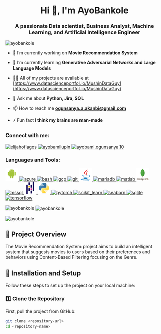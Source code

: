 <h1 align="center">Hi 👋, I'm AyoBankole</h1>
<h3 align="center">A passionate Data scientist, Business Analyst, Machine Learning, and Artificial Intelligence Engineer</h3>

<p align="left"> <img src="https://komarev.com/ghpvc/?username=ayobankole&label=Profile%20views&color=0e75b6&style=flat" alt="ayobankole" /> </p>

- 🔭 I’m currently working on **Movie Recommendation System**

- 🌱 I’m currently learning **Generative Adversarial Networks and Large Language Models**

- 👨‍💻 All of my projects are available at [https://www.datascienceportfol.io/MushinDataGuy](https://www.datascienceportfol.io/MushinDataGuy)

- 💬 Ask me about **Python, Jira, SQL**

- 📫 How to reach me **ogunsanya.a.akanbi@gmail.com**

- ⚡ Fun fact **I think my brains are man-made**

<h3 align="left">Connect with me:</h3>
<p align="left">
<a href="https://twitter.com/elijahoflagos" target="blank"><img align="center" src="https://raw.githubusercontent.com/rahuldkjain/github-profile-readme-generator/master/src/images/icons/Social/twitter.svg" alt="elijahoflagos" height="30" width="40" /></a>
<a href="https://linkedin.com/in/ayobamilupin" target="blank"><img align="center" src="https://raw.githubusercontent.com/rahuldkjain/github-profile-readme-generator/master/src/images/icons/Social/linked-in-alt.svg" alt="ayobamilupin" height="30" width="40" /></a>
<a href="https://instagram.com/ayobami.ogunsanya.10" target="blank"><img align="center" src="https://raw.githubusercontent.com/rahuldkjain/github-profile-readme-generator/master/src/images/icons/Social/instagram.svg" alt="ayobami.ogunsanya.10" height="30" width="40" /></a>
</p>

<h3 align="left">Languages and Tools:</h3>
<p align="left"> <a href="https://developer.android.com" target="_blank" rel="noreferrer"> <img src="https://raw.githubusercontent.com/devicons/devicon/master/icons/android/android-original-wordmark.svg" alt="android" width="40" height="40"/> </a> <a href="https://azure.microsoft.com/en-in/" target="_blank" rel="noreferrer"> <img src="https://www.vectorlogo.zone/logos/microsoft_azure/microsoft_azure-icon.svg" alt="azure" width="40" height="40"/> </a> <a href="https://www.gnu.org/software/bash/" target="_blank" rel="noreferrer"> <img src="https://www.vectorlogo.zone/logos/gnu_bash/gnu_bash-icon.svg" alt="bash" width="40" height="40"/> </a> <a href="https://cloud.google.com" target="_blank" rel="noreferrer"> <img src="https://www.vectorlogo.zone/logos/google_cloud/google_cloud-icon.svg" alt="gcp" width="40" height="40"/> </a> <a href="https://git-scm.com/" target="_blank" rel="noreferrer"> <img src="https://www.vectorlogo.zone/logos/git-scm/git-scm-icon.svg" alt="git" width="40" height="40"/> </a> <a href="https://www.java.com" target="_blank" rel="noreferrer"> <img src="https://raw.githubusercontent.com/devicons/devicon/master/icons/java/java-original.svg" alt="java" width="40" height="40"/> </a> <a href="https://mariadb.org/" target="_blank" rel="noreferrer"> <img src="https://www.vectorlogo.zone/logos/mariadb/mariadb-icon.svg" alt="mariadb" width="40" height="40"/> </a> <a href="https://www.mathworks.com/" target="_blank" rel="noreferrer"> <img src="https://upload.wikimedia.org/wikipedia/commons/2/21/Matlab_Logo.png" alt="matlab" width="40" height="40"/> </a> <a href="https://www.mongodb.com/" target="_blank" rel="noreferrer"> <img src="https://raw.githubusercontent.com/devicons/devicon/master/icons/mongodb/mongodb-original-wordmark.svg" alt="mongodb" width="40" height="40"/> </a> <a href="https://www.microsoft.com/en-us/sql-server" target="_blank" rel="noreferrer"> <img src="https://www.svgrepo.com/show/303229/microsoft-sql-server-logo.svg" alt="mssql" width="40" height="40"/> </a> <a href="https://pandas.pydata.org/" target="_blank" rel="noreferrer"> <img src="https://raw.githubusercontent.com/devicons/devicon/2ae2a900d2f041da66e950e4d48052658d850630/icons/pandas/pandas-original.svg" alt="pandas" width="40" height="40"/> </a> <a href="https://www.python.org" target="_blank" rel="noreferrer"> <img src="https://raw.githubusercontent.com/devicons/devicon/master/icons/python/python-original.svg" alt="python" width="40" height="40"/> </a> <a href="https://pytorch.org/" target="_blank" rel="noreferrer"> <img src="https://www.vectorlogo.zone/logos/pytorch/pytorch-icon.svg" alt="pytorch" width="40" height="40"/> </a> <a href="https://scikit-learn.org/" target="_blank" rel="noreferrer"> <img src="https://upload.wikimedia.org/wikipedia/commons/0/05/Scikit_learn_logo_small.svg" alt="scikit_learn" width="40" height="40"/> </a> <a href="https://seaborn.pydata.org/" target="_blank" rel="noreferrer"> <img src="https://seaborn.pydata.org/_images/logo-mark-lightbg.svg" alt="seaborn" width="40" height="40"/> </a> <a href="https://www.sqlite.org/" target="_blank" rel="noreferrer"> <img src="https://www.vectorlogo.zone/logos/sqlite/sqlite-icon.svg" alt="sqlite" width="40" height="40"/> </a> <a href="https://www.tensorflow.org" target="_blank" rel="noreferrer"> <img src="https://www.vectorlogo.zone/logos/tensorflow/tensorflow-icon.svg" alt="tensorflow" width="40" height="40"/> </a> </p>

<p><img align="left" src="https://github-readme-stats.vercel.app/api/top-langs?username=ayobankole&show_icons=true&locale=en&layout=compact" alt="ayobankole" /></p>

<p>&nbsp;<img align="center" src="https://github-readme-stats.vercel.app/api?username=ayobankole&show_icons=true&locale=en" alt="ayobankole" /></p>

<p><img align="center" src="https://github-readme-streak-stats.herokuapp.com/?user=ayobankole&" alt="ayobankole" /></p>

## 📌 Project Overview  
The Movie Recommendation System project aims to build an intelligent system that suggests movies to users based on their preferences and behaviors using Content-Based Filtering focusing on the Genre.
## 📂 Installation and Setup  

Follow these steps to set up the project on your local machine:  

### 1️⃣ Clone the Repository  
First, pull the project from GitHub:  
```bash
git clone <repository-url>
cd <repository-name>

